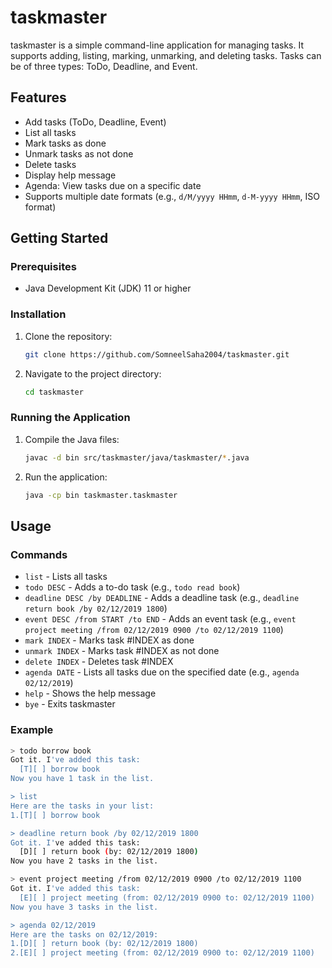# taskmaster

taskmaster is a simple command-line application for managing tasks. It supports adding, listing, marking, unmarking, and deleting tasks. Tasks can be of three types: ToDo, Deadline, and Event.

## Features

- Add tasks (ToDo, Deadline, Event)
- List all tasks
- Mark tasks as done
- Unmark tasks as not done
- Delete tasks
- Display help message
- Agenda: View tasks due on a specific date
- Supports multiple date formats (e.g., `d/M/yyyy HHmm`, `d-M-yyyy HHmm`, ISO format)

## Getting Started

### Prerequisites

- Java Development Kit (JDK) 11 or higher

### Installation

1. Clone the repository:
    ```sh
    git clone https://github.com/SomneelSaha2004/taskmaster.git
    ```
2. Navigate to the project directory:
    ```sh
    cd taskmaster
    ```

### Running the Application

1. Compile the Java files:
    ```sh
    javac -d bin src/taskmaster/java/taskmaster/*.java
    ```
2. Run the application:
    ```sh
    java -cp bin taskmaster.taskmaster
    ```

## Usage

### Commands

- `list` - Lists all tasks
- `todo DESC` - Adds a to-do task (e.g., `todo read book`)
- `deadline DESC /by DEADLINE` - Adds a deadline task (e.g., `deadline return book /by 02/12/2019 1800`)
- `event DESC /from START /to END` - Adds an event task (e.g., `event project meeting /from 02/12/2019 0900 /to 02/12/2019 1100`)
- `mark INDEX` - Marks task #INDEX as done
- `unmark INDEX` - Marks task #INDEX as not done
- `delete INDEX` - Deletes task #INDEX
- `agenda DATE` - Lists all tasks due on the specified date (e.g., `agenda 02/12/2019`)
- `help` - Shows the help message
- `bye` - Exits taskmaster

### Example

```sh
> todo borrow book
Got it. I've added this task:
  [T][ ] borrow book
Now you have 1 task in the list.

> list
Here are the tasks in your list:
1.[T][ ] borrow book

> deadline return book /by 02/12/2019 1800
Got it. I've added this task:
  [D][ ] return book (by: 02/12/2019 1800)
Now you have 2 tasks in the list.

> event project meeting /from 02/12/2019 0900 /to 02/12/2019 1100
Got it. I've added this task:
  [E][ ] project meeting (from: 02/12/2019 0900 to: 02/12/2019 1100)
Now you have 3 tasks in the list.

> agenda 02/12/2019
Here are the tasks on 02/12/2019:
1.[D][ ] return book (by: 02/12/2019 1800)
2.[E][ ] project meeting (from: 02/12/2019 0900 to: 02/12/2019 1100)
